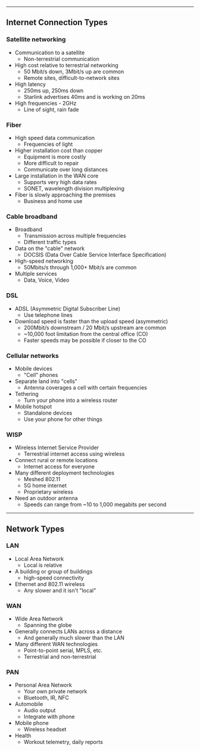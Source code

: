 
---

## Internet Connection Types

### Satellite networking
- Communication to a satellite
	- Non-terrestrial communication
- High cost relative to terrestrial networking
	- 50 Mbit/s down, 3Mbit/s up are common
	- Remote sites, difficult-to-network sites
- High latency
	- 250ms up, 250ms down
	- Starlink advertises 40ms and is working on 20ms
- High frequencies - 2GHz
	- Line of sight, rain fade

### Fiber
- High speed data communication
	- Frequencies of light
- Higher installation cost than copper
	- Equipment is more costly
	- More difficult to repair
	- Communicate over long distances
- Large installation in the WAN core
	- Supports very high data rates
	- SONET, wavelength division multiplexing
- Fiber is slowly approaching the premises
	- Business and home use

### Cable broadband
- Broadband
	- Transmission across multiple frequencies
	- Different traffic types
- Data on the "cable" network
	- DOCSIS (Data Over Cable Service Interface Specification)
- High-speed networking
	- 50Mbits/s through 1,000+ Mbit/s are common
- Multiple services
	- Data, Voice, Video

### DSL
- ADSL (Asymmetric Digital Subscriber Line)
	- Use telephone lines
- Download speed is faster than the upload speed (asymmetric)
	- 200Mbit/s downstream / 20 Mbit/s upstream are common
	- ~10,000 foot limitation from the central office (CO)
	- Faster speeds may be possible if closer to the CO 

### Cellular networks
- Mobile devices
	- "Cell" phones
- Separate land into "cells"
	- Antenna coverages a cell with certain frequencies
- Tethering
	- Turn your phone into a wireless router
- Mobile hotspot
	- Standalone devices
	- Use your phone for other things

### WISP
- Wireless Internet Service Provider
	- Terrestrial internet access using wireless
- Connect rural or remote locations
	- Internet access for everyone
- Many different deployment technologies
	- Meshed 802.11
	- 5G home internet
	- Proprietary wireless
- Need an outdoor antenna
	- Speeds can range from ~10 to 1,000 megabits per second

---

## Network Types

### LAN
- Local Area Network
	- Local is relative
- A building or group of buildings
	- high-speed connectivity
- Ethernet and 802.11 wireless
	- Any slower and it isn't "local"

### WAN
- Wide Area Network
	- Spanning the globe
- Generally connects LANs across a distance
	- And generally much slower than the LAN
- Many different WAN technologies
	- Point-to-point serial, MPLS, etc.
	- Terrestrial and non-terrestrial

### PAN
- Personal Area Network
	- Your own private network
	- Bluetooth, IR, NFC
- Automobile
	- Audio output
	- Integrate with phone
- Mobile phone
	- Wireless headset
- Health
	- Workout telemetry, daily reports

### 